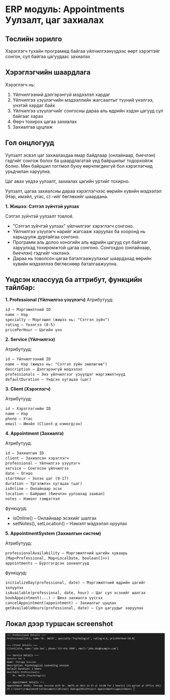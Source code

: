 
# ERP модуль: Appointments Уулзалт, цаг захиалах

## Төслийн зорилго

Хэрэглэгч тухайн программд байгаа үйлчилгээнүүдээс өөрт хэрэгтэйг сонгон, сул байгаа цагуудаас захиалах

## Хэрэглэгчийн шаардлага

Хэрэглэгч нь: 

1.  Үйлчилгээний дэлгэрэнгүй мэдээлэл хардаг
2.  Үйлчилгээ үзүүлэгчийн мэдээллийн жагсаалтыг түүний үнэлгээ, үнэтэй хардаг байх
3. Үйлчилгээ үзүүлэгчийг сонгосны дараа аль өдрийн хэдэн цагууд сул байгааг харах
4. Өөрч тохирох цагаа захиалах
5. Захиалгаа цуцлаж

## Гол онцлогууд

Уулзалт эсвэл цаг захиалахдаа ямар байдлаар (онлайнаар, биечлэн) гэдгийг сонгож болох ба шаардлагатай үед байршилыг тодорхойлж болно. Мөн байршил тогтмол буюу өөрчлөгдөхгүй бол хэрэглэгчид урьдчилан харуулна.

Цаг авах үедээ уулзалт, захиалах цагийн уртийг тохирно.

Уулзалт, цагаа захиалсны дараа хэрэглэгчээс өөрийн хувийн мэдээлэл (Нэр, имэйл, утас, с) -ийг бөглөхийг шаардана.

**1. Жишээ: Сэтгэл зүйчтэй уулзах** 

Сэтгэл зүйчтэй уулзалт товлоё.
- "Сэтгэл зүйчтэй уулзах" үйлчилгээг хэрэглэгч сонгоно.
- Үйлчилгээ үзүүлэгч нарийг жагсааж харуулах ба хооронд нь харьцуулж дуртайгаа сонгоно.
- Программ аль долоо хоногийн аль өдрийн цагууд сул байгааг харуулхад тохиромжтой цагаа сонгоно. Сонгохдоо (онлайнаар, биечлэн) гэдгийг чэклэнэ.
- Дараа нь товолсон цагаа баталгаажуулахыг шаардахад өөрийн хувийн мэдээллээ бөглөснөөр баталгаажуулна. 

## Үндсэн классууд ба аттрибут, функцийн тайлбар:

**1. Professional (Үйлчилгээ үзүүлэгч)**
Атрибутууд:

    id – Мэргэжилтний ID
    name – Нэр
    specialty – Мэргэшил (жишээ нь: "Сэтгэл зүйч")
    rating – Үнэлгээ (0-5)
    pricePerHour – Цагийн үнэ

**2. Service (Үйлчилгээ)**

Атрибутууд:

    id – Үйлчилгээний ID
    name – Нэр (жишээ нь: "Сэтгэл зүйн зөвлөгөө")
    description – Дэлгэрэнгүй мэдээлэл
    professionals – Энэ үйлчилгээг үзүүлдэг мэргэжилтнүүд
    defaultDuration – Үндсэн хугацаа (цаг)

**3. Client (Хэрэглэгч)**

Атрибутууд:

    id – Хэрэглэгчийн ID
    name – Нэр
    phone – Утас
    email – Имэйл (Client-д нэмэгдсэн)

**4. Appointment (Захиалга)**

Атрибутууд:

    id – Захиалгын ID
    client – Захиалсан хэрэглэгч
    professional – Үйлчилгээ үзүүлэгч
    service – Сонгосон үйлчилгээ
    date – Огноо
    startHour – Эхлэх цаг (9-17)
    duration – Үргэлжлэх хугацаа (цаг)
    isOnline – Онлайнаар эсэх
    location – Байршил (биечлэн уулзахад заавал)
    notes – Нэмэлт тэмдэглэл

функцууд:

- isOnline() – Онлайнаар эсэхийг шалгах
- setNotes(), setLocation() – Нэмэлт мэдээлэл оруулах

**5. AppointmentSystem (Захиалгын систем)**

Атрибутууд:

    professionalAvailability – Мэргэжилтний цагийн хуваарь (Map<Professional, Map<LocalDate, boolean[]>>)
    appointments – Бүртгэгдсэн захиалгууд

функцууд:

    initializeDay(professional, date) – Мэргэжилтний өдрийн цагийг эхлүүлэх
    isAvailable(professional, date, hour) – Цаг сул эсэхийг шалгах
    bookAppointment(...) – Шинэ захиалга үүсгэх
    cancelAppointment(appointment) – Захиалгыг цуцлах
    getAvailableHours(professional, date) – Сул цагуудыг харуулах

## Локал дээр туршсан screenshot

![LeetCode Screenshot](/images/attrubute_print.png)
